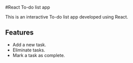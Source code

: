 #React To-do list app

This is an interactive To-do list app developed using React.

## Features
- Add a new task.
- Eliminate tasks.
- Mark a task as complete.



